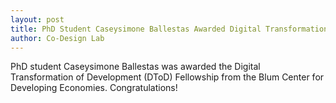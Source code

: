 ```yaml
---
layout: post
title: PhD Student Caseysimone Ballestas Awarded Digital Transformation of Development (DToD) Fellowship!
author: Co-Design Lab
---
```


PhD student Caseysimone Ballestas was awarded the Digital Transformation of Development (DToD) Fellowship from the Blum Center for Developing Economies. Congratulations!
